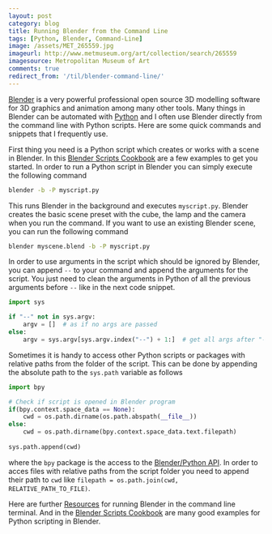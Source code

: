 ```yaml
---
layout: post
category: blog
title: Running Blender from the Command Line
tags: [Python, Blender, Command-Line]
image: /assets/MET_265559.jpg
imageurl: http://www.metmuseum.org/art/collection/search/265559
imagesource: Metropolitan Museum of Art
comments: true
redirect_from: '/til/blender-command-line/'
---
```



[Blender][blender] is a very powerful professional open source 3D modelling software for 3D graphics and animation among many other tools. Many things in Blender can be automated with [Python][python] and I often use Blender directly from the command line with Python scripts. Here are some quick commands and snippets that I frequently use.

First thing you need is a Python script which creates or works with a scene in Blender. In this [Blender Scripts Cookbook][cookbook] are a few examples to get you started. In order to run a Python script in Blender you can simply execute the following command

```bash
blender -b -P myscript.py
```

This runs Blender in the background and executes `myscript.py`. Blender creates the basic scene preset with the cube, the lamp and the camera when you run the command. If you want to use an existing Blender scene, you can run the following command

```bash
blender myscene.blend -b -P myscript.py
```

In order to use arguments in the script which should be ignored by Blender, you can append `--` to your command and append the arguments for the script. You just need to clean the arguments in Python of all the previous arguments before `--` like in the next code snippet.

```python
import sys

if "--" not in sys.argv:
	argv = []  # as if no args are passed
else:
	argv = sys.argv[sys.argv.index("--") + 1:]  # get all args after "--"
```

Sometimes it is handy to access other Python scripts or packages with relative paths from the folder of the script. This can be done by appending the absolute path to the `sys.path` variable as follows

```python
import bpy

# Check if script is opened in Blender program
if(bpy.context.space_data == None):
	cwd = os.path.dirname(os.path.abspath(__file__))
else:
	cwd = os.path.dirname(bpy.context.space_data.text.filepath)
		
sys.path.append(cwd)
```

where the `bpy` package is the access to the [Blender/Python API][blender api]. In order to acces files with relative paths from the script folder you need to append their path to `cwd` like `filepath = os.path.join(cwd, RELATIVE_PATH_TO_FILE)`.

Here are further [Resources][resources] for running Blender in the command line terminal. And in the [Blender Scripts Cookbook][cookbook] are many good examples for Python scripting in Blender.

 
[blender]: https://www.blender.org/
[python]: https://www.python.org/
[blender api]: https://docs.blender.org/api/blender_python_api_2_78a_release/info_quickstart.html
[resources]: https://docs.blender.org/api/blender_python_api_2_59_2/info_tips_and_tricks.html
[cookbook]: https://wiki.blender.org/index.php/Dev:Py/Scripts/Cookbook
